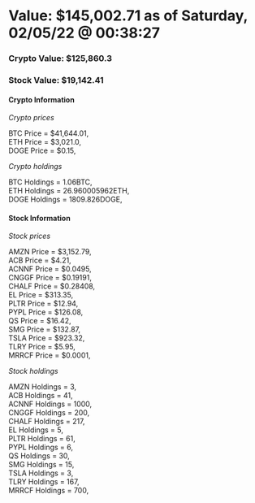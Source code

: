 # Value: $145,002.71 as of Saturday, 02/05/22 @ 00:38:27 

### Crypto Value: $125,860.3

### Stock Value: $19,142.41

#### Crypto Information 
*Crypto prices* 

BTC Price = $41,644.01,  
ETH Price = $3,021.0,  
DOGE Price = $0.15,  


*Crypto holdings* 

BTC Holdings = 1.06BTC,  
ETH Holdings = 26.960005962ETH,  
DOGE Holdings = 1809.826DOGE,  


#### Stock Information 

*Stock prices* 

AMZN Price = $3,152.79,  
ACB Price = $4.21,  
ACNNF Price = $0.0495,  
CNGGF Price = $0.19191,  
CHALF Price = $0.28408,  
EL Price = $313.35,  
PLTR Price = $12.94,  
PYPL Price = $126.08,  
QS Price = $16.42,  
SMG Price = $132.87,  
TSLA Price = $923.32,  
TLRY Price = $5.95,  
MRRCF Price = $0.0001,  


*Stock holdings* 

AMZN Holdings = 3,  
ACB Holdings = 41,  
ACNNF Holdings = 1000,  
CNGGF Holdings = 200,  
CHALF Holdings = 217,  
EL Holdings = 5,  
PLTR Holdings = 61,  
PYPL Holdings = 6,  
QS Holdings = 30,  
SMG Holdings = 15,  
TSLA Holdings = 3,  
TLRY Holdings = 167,  
MRRCF Holdings = 700,  


